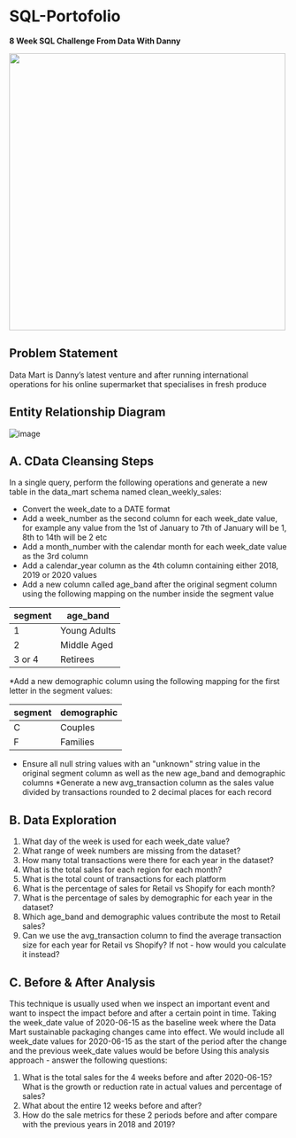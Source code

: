 # SQL-Portofolio

**8 Week SQL Challenge From Data With Danny**

<image src="https://user-images.githubusercontent.com/106369674/204485840-ef1d3682-f68f-466c-91a8-0a68d107b00b.png" width = 500>

  
## **Problem Statement**

Data Mart is Danny’s latest venture and after running international operations for his online supermarket that specialises in fresh produce

## **Entity Relationship Diagram**
  
  ![image](https://user-images.githubusercontent.com/106369674/204485917-300c3428-deda-4f29-8b87-cf852b97be09.png)

## A. CData Cleansing Steps

In a single query, perform the following operations and generate a new table in the data_mart schema named clean_weekly_sales:

* Convert the week_date to a DATE format
* Add a week_number as the second column for each week_date value, for example any value from the 1st of January to 7th of January will be 1, 8th to 14th will be 2 etc
* Add a month_number with the calendar month for each week_date value as the 3rd column
* Add a calendar_year column as the 4th column containing either 2018, 2019 or 2020 values
* Add a new column called age_band after the original segment column using the following mapping on the number inside the segment value

|segment|age_band|
|------|--------|
|1|Young Adults|
|2|Middle Aged|
|3 or 4|Retirees|

*Add a new demographic column using the following mapping for the first letter in the segment values:

|segment|demographic|
|-------|----------|
|C|Couples|
|F|Families|

* Ensure all null string values with an "unknown" string value in the original segment column as well as the new age_band and demographic columns
*Generate a new avg_transaction column as the sales value divided by transactions rounded to 2 decimal places for each record

## B. Data Exploration

1. What day of the week is used for each week_date value?
2. What range of week numbers are missing from the dataset?
3. How many total transactions were there for each year in the dataset?
4. What is the total sales for each region for each month?
5. What is the total count of transactions for each platform
6. What is the percentage of sales for Retail vs Shopify for each month?
7. What is the percentage of sales by demographic for each year in the dataset?
8. Which age_band and demographic values contribute the most to Retail sales?
9. Can we use the avg_transaction column to find the average transaction size for each year for Retail vs Shopify? If not - how would you calculate it instead?

## C. Before & After Analysis

This technique is usually used when we inspect an important event and want to inspect the impact before and after a certain point in time.
Taking the week_date value of 2020-06-15 as the baseline week where the Data Mart sustainable packaging changes came into effect.
We would include all week_date values for 2020-06-15 as the start of the period after the change and the previous week_date values would be before
Using this analysis approach - answer the following questions:

1. What is the total sales for the 4 weeks before and after 2020-06-15? What is the growth or reduction rate in actual values and percentage of sales?
2. What about the entire 12 weeks before and after?
3. How do the sale metrics for these 2 periods before and after compare with the previous years in 2018 and 2019?

